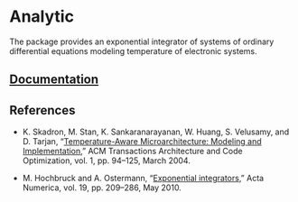 # Analytic

The package provides an exponential integrator of systems of ordinary
differential equations modeling temperature of electronic systems.

## [Documentation][doc]

## References

* K. Skadron, M. Stan, K. Sankaranarayanan, W. Huang, S. Velusamy, and D. Tarjan,
  “[Temperature-Aware Microarchitecture: Modeling and Implementation][1],”
  ACM Transactions Architecture and Code Optimization, vol. 1, pp. 94–125,
  March 2004.

* M. Hochbruck and A. Ostermann, “[Exponential integrators][2],” Acta Numerica,
  vol. 19, pp. 209–286, May 2010.

[1]: http://www.virginia.edu/cs/people/faculty/pdfs/p94-skadron.pdf
[2]: http://dx.doi.org/10.1017/S0962492910000048

[doc]: http://godoc.org/github.com/ready-steady/simulation/temperature/analytic
